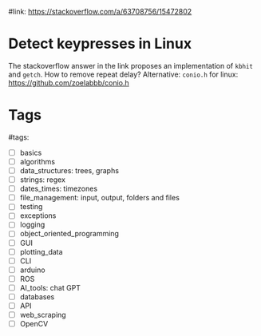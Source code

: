 #link: https://stackoverflow.com/a/63708756/15472802

# Detect keypresses in Linux
The stackoverflow answer in the link proposes an implementation of `kbhit` and `getch`. How to remove repeat delay?
Alternative: `conio.h` for linux: https://github.com/zoelabbb/conio.h
# Tags
#tags: 

- [ ] basics
- [ ] algorithms
- [ ] data_structures: trees, graphs
- [ ] strings: regex
- [ ] dates_times: timezones
- [ ] file_management: input, output, folders and files
- [ ] testing
- [ ] exceptions
- [ ] logging
- [ ] object_oriented_programming
- [ ] GUI
- [ ] plotting_data
- [ ] CLI
- [ ] arduino
- [ ] ROS
- [ ] AI_tools: chat GPT
- [ ] databases
- [ ] API
- [ ] web_scraping
- [ ] OpenCV